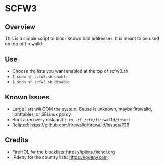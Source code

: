 SCFW3
=====

Overview
--------
This is a simple script to block known bad addresses.
It is meant to be used on top of firewalld.

Use
---
- Choose the lists you want enabled at the top of scfw3.sh
- `$ sudo sh scfw3.sh enable`
- `$ sudo sh scfw3.sh disable`

Known Issues
------------
- Large lists *will* OOM the system. Cause is unknown, maybe firewalld, libnftables, or SELinux policy.
 - Boot a recovery disk and `$ rm -rf /etc/firewalld/ipsets`
 - Related: https://github.com/firewalld/firewalld/issues/738

Credits
-------
- FireHOL for the blocklists: https://iplists.firehol.org
- IPdeny for the country lists: https://ipdeny.com
